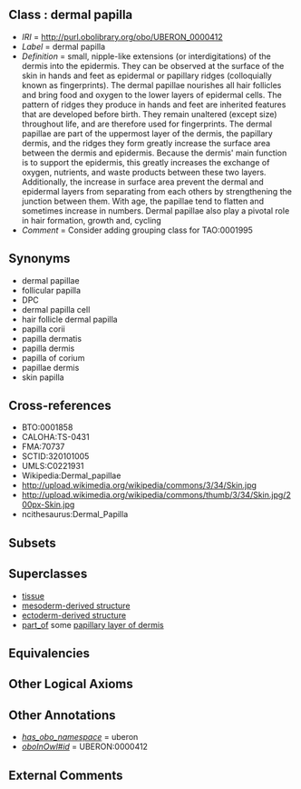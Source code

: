 
## Class : dermal papilla

 * *IRI* = http://purl.obolibrary.org/obo/UBERON_0000412
 * *Label* = dermal papilla
 * *Definition* = small, nipple-like extensions (or interdigitations) of the dermis into the epidermis. They can be observed at the surface of the skin in hands and feet as epidermal or papillary ridges (colloquially known as fingerprints). The dermal papillae nourishes all hair follicles and bring food and oxygen to the lower layers of epidermal cells. The pattern of ridges they produce in hands and feet are inherited features that are developed before birth. They remain unaltered (except size) throughout life, and are therefore used for fingerprints. The dermal papillae are part of the uppermost layer of the dermis, the papillary dermis, and the ridges they form greatly increase the surface area between the dermis and epidermis. Because the dermis' main function is to support the epidermis, this greatly increases the exchange of oxygen, nutrients, and waste products between these two layers. Additionally, the increase in surface area prevent the dermal and epidermal layers from separating from each others by strengthening the junction between them. With age, the papillae tend to flatten and sometimes increase in numbers. Dermal papillae also play a pivotal role in hair formation, growth and, cycling
 * *Comment* = Consider adding grouping class for TAO:0001995

## Synonyms

 * dermal papillae
 * follicular papilla
 * DPC
 * dermal papilla cell
 * hair follicle dermal papilla
 * papilla corii
 * papilla dermatis
 * papilla dermis
 * papilla of corium
 * papillae dermis
 * skin papilla

## Cross-references

 * BTO:0001858
 * CALOHA:TS-0431
 * FMA:70737
 * SCTID:320101005
 * UMLS:C0221931
 * Wikipedia:Dermal_papillae
 * http://upload.wikimedia.org/wikipedia/commons/3/34/Skin.jpg
 * http://upload.wikimedia.org/wikipedia/commons/thumb/3/34/Skin.jpg/200px-Skin.jpg
 * ncithesaurus:Dermal_Papilla

## Subsets


## Superclasses

 * [tissue](../../UBERON/79/UBERON_0000479.md)
 * [mesoderm-derived structure](../../UBERON/20/UBERON_0004120.md)
 * [ectoderm-derived structure](../../UBERON/21/UBERON_0004121.md)
 * [part_of](../../BFO/50/BFO_0000050.md) some [papillary layer of dermis](../../UBERON/92/UBERON_0001992.md)

## Equivalencies


## Other Logical Axioms


## Other Annotations

 * *[has_obo_namespace](../../ce/oboInOwl#hasOBONamespace.md)* = uberon
 * *[oboInOwl#id](../../id/oboInOwl#id.md)* = UBERON:0000412

## External Comments

